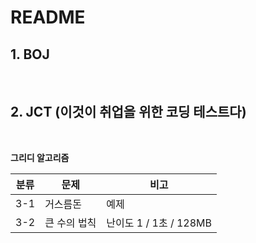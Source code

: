 # README

## 1. BOJ

<br/>

## 2. JCT (이것이 취업을 위한 코딩 테스트다)

<br/>

**그리디 알고리즘**

| 분류 | <center>문제</center> | <center>비고</center>  |
| :--: | --------------------- | ---------------------- |
| 3-1  | 거스름돈              | 예제                   |
| 3-2  | 큰 수의 법칙          | 난이도 1 / 1초 / 128MB |
